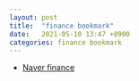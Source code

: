 ```yaml
---
layout: post
title:  "finance bookmark"
date:   2021-05-10 13:47 +0900
categories: finance bookmark
---
```


- [Naver finance][home-finance]

[home-finance]: https://finance.naver.com
